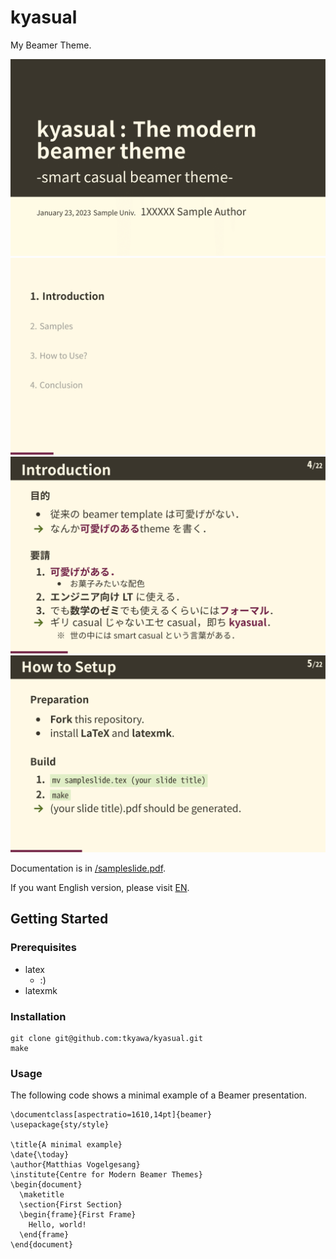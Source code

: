 # kyasual
My Beamer Theme. 

![sampleslide1](/fig/sampleslide/sampleslide-01.png)
![sampleslide3](/fig/sampleslide/sampleslide-03.png)
![sampleslide4](/fig/sampleslide/sampleslide-04.png)
![sampleslide5](/fig/sampleslide/sampleslide-05.png)

Documentation is in [/sampleslide.pdf](/sampleslide.pdf).

If you want English version, please visit [EN](https://github.com/tkyawa/kyasual/tree/EN). 

## Getting Started

### Prerequisites
- latex
  - :) 
- latexmk

### Installation
```
git clone git@github.com:tkyawa/kyasual.git
make
```

### Usage
The following code shows a minimal example of a Beamer presentation.
```
\documentclass[aspectratio=1610,14pt]{beamer}
\usepackage{sty/style}

\title{A minimal example}
\date{\today}
\author{Matthias Vogelgesang}
\institute{Centre for Modern Beamer Themes}
\begin{document}
  \maketitle
  \section{First Section}
  \begin{frame}{First Frame}
    Hello, world!
  \end{frame}
\end{document}
```

